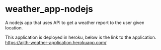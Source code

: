# weather_app-nodejs
A nodejs app that uses API to get a weather report to the user given location.

This application is deployed in heroku, below is the link to the application.
https://ajith-weather-application.herokuapp.com/
